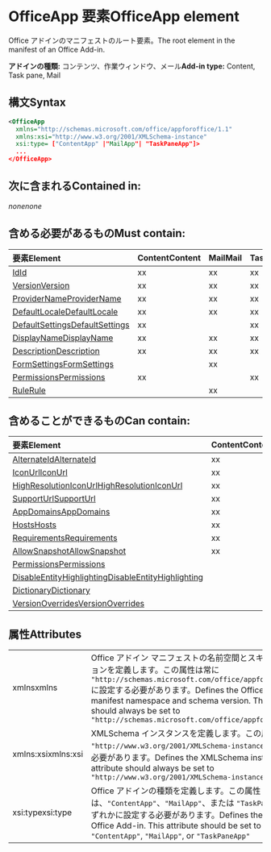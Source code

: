 # <a name="officeapp-element"></a><span data-ttu-id="9ef21-101">OfficeApp 要素</span><span class="sxs-lookup"><span data-stu-id="9ef21-101">OfficeApp element</span></span>

<span data-ttu-id="9ef21-102">Office アドインのマニフェストのルート要素。</span><span class="sxs-lookup"><span data-stu-id="9ef21-102">The root element in the manifest of an Office Add-in.</span></span>

<span data-ttu-id="9ef21-103">**アドインの種類:** コンテンツ、作業ウィンドウ、メール</span><span class="sxs-lookup"><span data-stu-id="9ef21-103">**Add-in type:** Content, Task pane, Mail</span></span>

## <a name="syntax"></a><span data-ttu-id="9ef21-104">構文</span><span class="sxs-lookup"><span data-stu-id="9ef21-104">Syntax</span></span>

```XML
<OfficeApp 
  xmlns="http://schemas.microsoft.com/office/appforoffice/1.1" 
  xmlns:xsi="http://www.w3.org/2001/XMLSchema-instance" 
  xsi:type= ["ContentApp" |"MailApp"| "TaskPaneApp"]>
  ...
</OfficeApp>
```

## <a name="contained-in"></a><span data-ttu-id="9ef21-105">次に含まれる</span><span class="sxs-lookup"><span data-stu-id="9ef21-105">Contained in:</span></span>

 <span data-ttu-id="9ef21-106">_none_</span><span class="sxs-lookup"><span data-stu-id="9ef21-106">_none_</span></span>

## <a name="must-contain"></a><span data-ttu-id="9ef21-107">含める必要があるもの</span><span class="sxs-lookup"><span data-stu-id="9ef21-107">Must contain:</span></span>

|<span data-ttu-id="9ef21-108">**要素**</span><span class="sxs-lookup"><span data-stu-id="9ef21-108">**Element**</span></span>|<span data-ttu-id="9ef21-109">**Content**</span><span class="sxs-lookup"><span data-stu-id="9ef21-109">**Content**</span></span>|<span data-ttu-id="9ef21-110">**Mail**</span><span class="sxs-lookup"><span data-stu-id="9ef21-110">**Mail**</span></span>|<span data-ttu-id="9ef21-111">**TaskPane**</span><span class="sxs-lookup"><span data-stu-id="9ef21-111">**TaskPane**</span></span>|
|:-----|:-----|:-----|:-----|
|[<span data-ttu-id="9ef21-112">Id</span><span class="sxs-lookup"><span data-stu-id="9ef21-112">Id</span></span>](id.md)|<span data-ttu-id="9ef21-113">x</span><span class="sxs-lookup"><span data-stu-id="9ef21-113">x</span></span>|<span data-ttu-id="9ef21-114">x</span><span class="sxs-lookup"><span data-stu-id="9ef21-114">x</span></span>|<span data-ttu-id="9ef21-115">x</span><span class="sxs-lookup"><span data-stu-id="9ef21-115">x</span></span>|
|[<span data-ttu-id="9ef21-116">Version</span><span class="sxs-lookup"><span data-stu-id="9ef21-116">Version</span></span>](version.md)|<span data-ttu-id="9ef21-117">x</span><span class="sxs-lookup"><span data-stu-id="9ef21-117">x</span></span>|<span data-ttu-id="9ef21-118">x</span><span class="sxs-lookup"><span data-stu-id="9ef21-118">x</span></span>|<span data-ttu-id="9ef21-119">x</span><span class="sxs-lookup"><span data-stu-id="9ef21-119">x</span></span>|
|[<span data-ttu-id="9ef21-120">ProviderName</span><span class="sxs-lookup"><span data-stu-id="9ef21-120">ProviderName</span></span>](providername.md)|<span data-ttu-id="9ef21-121">x</span><span class="sxs-lookup"><span data-stu-id="9ef21-121">x</span></span>|<span data-ttu-id="9ef21-122">x</span><span class="sxs-lookup"><span data-stu-id="9ef21-122">x</span></span>|<span data-ttu-id="9ef21-123">x</span><span class="sxs-lookup"><span data-stu-id="9ef21-123">x</span></span>|
|[<span data-ttu-id="9ef21-124">DefaultLocale</span><span class="sxs-lookup"><span data-stu-id="9ef21-124">DefaultLocale</span></span>](defaultlocale.md)|<span data-ttu-id="9ef21-125">x</span><span class="sxs-lookup"><span data-stu-id="9ef21-125">x</span></span>|<span data-ttu-id="9ef21-126">x</span><span class="sxs-lookup"><span data-stu-id="9ef21-126">x</span></span>|<span data-ttu-id="9ef21-127">x</span><span class="sxs-lookup"><span data-stu-id="9ef21-127">x</span></span>|
|[<span data-ttu-id="9ef21-128">DefaultSettings</span><span class="sxs-lookup"><span data-stu-id="9ef21-128">DefaultSettings</span></span>](defaultsettings.md)|<span data-ttu-id="9ef21-129">x</span><span class="sxs-lookup"><span data-stu-id="9ef21-129">x</span></span>||<span data-ttu-id="9ef21-130">x</span><span class="sxs-lookup"><span data-stu-id="9ef21-130">x</span></span>|
|[<span data-ttu-id="9ef21-131">DisplayName</span><span class="sxs-lookup"><span data-stu-id="9ef21-131">DisplayName</span></span>](displayname.md)|<span data-ttu-id="9ef21-132">x</span><span class="sxs-lookup"><span data-stu-id="9ef21-132">x</span></span>|<span data-ttu-id="9ef21-133">x</span><span class="sxs-lookup"><span data-stu-id="9ef21-133">x</span></span>|<span data-ttu-id="9ef21-134">x</span><span class="sxs-lookup"><span data-stu-id="9ef21-134">x</span></span>|
|[<span data-ttu-id="9ef21-135">Description</span><span class="sxs-lookup"><span data-stu-id="9ef21-135">Description</span></span>](description.md)|<span data-ttu-id="9ef21-136">x</span><span class="sxs-lookup"><span data-stu-id="9ef21-136">x</span></span>|<span data-ttu-id="9ef21-137">x</span><span class="sxs-lookup"><span data-stu-id="9ef21-137">x</span></span>|<span data-ttu-id="9ef21-138">x</span><span class="sxs-lookup"><span data-stu-id="9ef21-138">x</span></span>|
|[<span data-ttu-id="9ef21-139">FormSettings</span><span class="sxs-lookup"><span data-stu-id="9ef21-139">FormSettings</span></span>](formsettings.md)||<span data-ttu-id="9ef21-140">x</span><span class="sxs-lookup"><span data-stu-id="9ef21-140">x</span></span>||
|[<span data-ttu-id="9ef21-141">Permissions</span><span class="sxs-lookup"><span data-stu-id="9ef21-141">Permissions</span></span>](permissions.md)|<span data-ttu-id="9ef21-142">x</span><span class="sxs-lookup"><span data-stu-id="9ef21-142">x</span></span>||<span data-ttu-id="9ef21-143">x</span><span class="sxs-lookup"><span data-stu-id="9ef21-143">x</span></span>|
|[<span data-ttu-id="9ef21-144">Rule</span><span class="sxs-lookup"><span data-stu-id="9ef21-144">Rule</span></span>](rule.md)||<span data-ttu-id="9ef21-145">x</span><span class="sxs-lookup"><span data-stu-id="9ef21-145">x</span></span>||

## <a name="can-contain"></a><span data-ttu-id="9ef21-146">含めることができるもの</span><span class="sxs-lookup"><span data-stu-id="9ef21-146">Can contain:</span></span>

|<span data-ttu-id="9ef21-147">**要素**</span><span class="sxs-lookup"><span data-stu-id="9ef21-147">**Element**</span></span>|<span data-ttu-id="9ef21-148">**Content**</span><span class="sxs-lookup"><span data-stu-id="9ef21-148">**Content**</span></span>|<span data-ttu-id="9ef21-149">**Mail**</span><span class="sxs-lookup"><span data-stu-id="9ef21-149">**Mail**</span></span>|<span data-ttu-id="9ef21-150">**TaskPane**</span><span class="sxs-lookup"><span data-stu-id="9ef21-150">**TaskPane**</span></span>|
|:-----|:-----|:-----|:-----|
|[<span data-ttu-id="9ef21-151">AlternateId</span><span class="sxs-lookup"><span data-stu-id="9ef21-151">AlternateId</span></span>](alternateid.md)|<span data-ttu-id="9ef21-152">x</span><span class="sxs-lookup"><span data-stu-id="9ef21-152">x</span></span>|<span data-ttu-id="9ef21-153">x</span><span class="sxs-lookup"><span data-stu-id="9ef21-153">x</span></span>|<span data-ttu-id="9ef21-154">x</span><span class="sxs-lookup"><span data-stu-id="9ef21-154">x</span></span>|
|[<span data-ttu-id="9ef21-155">IconUrl</span><span class="sxs-lookup"><span data-stu-id="9ef21-155">IconUrl</span></span>](iconurl.md)|<span data-ttu-id="9ef21-156">x</span><span class="sxs-lookup"><span data-stu-id="9ef21-156">x</span></span>|<span data-ttu-id="9ef21-157">x</span><span class="sxs-lookup"><span data-stu-id="9ef21-157">x</span></span>|<span data-ttu-id="9ef21-158">x</span><span class="sxs-lookup"><span data-stu-id="9ef21-158">x</span></span>|
|[<span data-ttu-id="9ef21-159">HighResolutionIconUrl</span><span class="sxs-lookup"><span data-stu-id="9ef21-159">HighResolutionIconUrl</span></span>](highresolutioniconurl.md)|<span data-ttu-id="9ef21-160">x</span><span class="sxs-lookup"><span data-stu-id="9ef21-160">x</span></span>|<span data-ttu-id="9ef21-161">x</span><span class="sxs-lookup"><span data-stu-id="9ef21-161">x</span></span>|<span data-ttu-id="9ef21-162">x</span><span class="sxs-lookup"><span data-stu-id="9ef21-162">x</span></span>|
|[<span data-ttu-id="9ef21-163">SupportUrl</span><span class="sxs-lookup"><span data-stu-id="9ef21-163">SupportUrl</span></span>](supporturl.md)|<span data-ttu-id="9ef21-164">x</span><span class="sxs-lookup"><span data-stu-id="9ef21-164">x</span></span>|<span data-ttu-id="9ef21-165">x</span><span class="sxs-lookup"><span data-stu-id="9ef21-165">x</span></span>|<span data-ttu-id="9ef21-166">x</span><span class="sxs-lookup"><span data-stu-id="9ef21-166">x</span></span>|
|[<span data-ttu-id="9ef21-167">AppDomains</span><span class="sxs-lookup"><span data-stu-id="9ef21-167">AppDomains</span></span>](appdomains.md)|<span data-ttu-id="9ef21-168">x</span><span class="sxs-lookup"><span data-stu-id="9ef21-168">x</span></span>|<span data-ttu-id="9ef21-169">x</span><span class="sxs-lookup"><span data-stu-id="9ef21-169">x</span></span>|<span data-ttu-id="9ef21-170">x</span><span class="sxs-lookup"><span data-stu-id="9ef21-170">x</span></span>|
|[<span data-ttu-id="9ef21-171">Hosts</span><span class="sxs-lookup"><span data-stu-id="9ef21-171">Hosts</span></span>](hosts.md)|<span data-ttu-id="9ef21-172">x</span><span class="sxs-lookup"><span data-stu-id="9ef21-172">x</span></span>|<span data-ttu-id="9ef21-173">x</span><span class="sxs-lookup"><span data-stu-id="9ef21-173">x</span></span>|<span data-ttu-id="9ef21-174">x</span><span class="sxs-lookup"><span data-stu-id="9ef21-174">x</span></span>|
|[<span data-ttu-id="9ef21-175">Requirements</span><span class="sxs-lookup"><span data-stu-id="9ef21-175">Requirements</span></span>](requirements.md)|<span data-ttu-id="9ef21-176">x</span><span class="sxs-lookup"><span data-stu-id="9ef21-176">x</span></span>|<span data-ttu-id="9ef21-177">x</span><span class="sxs-lookup"><span data-stu-id="9ef21-177">x</span></span>|<span data-ttu-id="9ef21-178">x</span><span class="sxs-lookup"><span data-stu-id="9ef21-178">x</span></span>|
|[<span data-ttu-id="9ef21-179">AllowSnapshot</span><span class="sxs-lookup"><span data-stu-id="9ef21-179">AllowSnapshot</span></span>](allowsnapshot.md)|<span data-ttu-id="9ef21-180">x</span><span class="sxs-lookup"><span data-stu-id="9ef21-180">x</span></span>|||
|[<span data-ttu-id="9ef21-181">Permissions</span><span class="sxs-lookup"><span data-stu-id="9ef21-181">Permissions</span></span>](permissions.md)||<span data-ttu-id="9ef21-182">x</span><span class="sxs-lookup"><span data-stu-id="9ef21-182">x</span></span>||
|[<span data-ttu-id="9ef21-183">DisableEntityHighlighting</span><span class="sxs-lookup"><span data-stu-id="9ef21-183">DisableEntityHighlighting</span></span>](disableentityhighlighting.md)||<span data-ttu-id="9ef21-184">x</span><span class="sxs-lookup"><span data-stu-id="9ef21-184">x</span></span>||
|[<span data-ttu-id="9ef21-185">Dictionary</span><span class="sxs-lookup"><span data-stu-id="9ef21-185">Dictionary</span></span>](dictionary.md)|||<span data-ttu-id="9ef21-186">x</span><span class="sxs-lookup"><span data-stu-id="9ef21-186">x</span></span>|
|[<span data-ttu-id="9ef21-187">VersionOverrides</span><span class="sxs-lookup"><span data-stu-id="9ef21-187">VersionOverrides</span></span>](versionoverrides.md)||<span data-ttu-id="9ef21-188">x</span><span class="sxs-lookup"><span data-stu-id="9ef21-188">x</span></span>||

## <a name="attributes"></a><span data-ttu-id="9ef21-189">属性</span><span class="sxs-lookup"><span data-stu-id="9ef21-189">Attributes</span></span>

|||
|:-----|:-----|
|<span data-ttu-id="9ef21-190">xmlns</span><span class="sxs-lookup"><span data-stu-id="9ef21-190">xmlns</span></span>|<span data-ttu-id="9ef21-p101">Office アドイン マニフェストの名前空間とスキーマ バージョンを定義します。この属性は常に `"http://schemas.microsoft.com/office/appforoffice/1.1"` に設定する必要があります。</span><span class="sxs-lookup"><span data-stu-id="9ef21-p101">Defines the Office Add-in manifest namespace and schema version. This attribute should always be set to  `"http://schemas.microsoft.com/office/appforoffice/1.1"`</span></span>|
|<span data-ttu-id="9ef21-193">xmlns:xsi</span><span class="sxs-lookup"><span data-stu-id="9ef21-193">xmlns:xsi</span></span>|<span data-ttu-id="9ef21-p102">XMLSchema インスタンスを定義します。この属性は常に `"http://www.w3.org/2001/XMLSchema-instance"` に設定する必要があります。</span><span class="sxs-lookup"><span data-stu-id="9ef21-p102">Defines the XMLSchema instance. This attribute should always be set to  `"http://www.w3.org/2001/XMLSchema-instance"`</span></span>|
|<span data-ttu-id="9ef21-196">xsi:type</span><span class="sxs-lookup"><span data-stu-id="9ef21-196">xsi:type</span></span>|<span data-ttu-id="9ef21-p103">Office アドインの種類を定義します。この属性は、`"ContentApp"`、`"MailApp"`、または `"TaskPaneApp"` のいずれかに設定する必要があります。</span><span class="sxs-lookup"><span data-stu-id="9ef21-p103">Defines the kind of Office Add-in. This attribute should be set to one of:  `"ContentApp"`,  `"MailApp"`, or  `"TaskPaneApp"`</span></span>|
